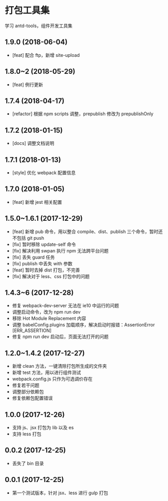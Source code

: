 # 打包工具集

学习 antd-tools，组件开发工具集

## 1.9.0 (2018-06-04)

+ [feat] 配合 ftp，新增 site-upload

## 1.8.0~2 (2018-05-29)

+ [feat] 例行更新

## 1.7.4 (2018-04-17)

+ [refactor] 根据 npm scripts 调整，prepublish 修改为 prepublishOnly

## 1.7.2 (2018-01-15)

+ [docs] 调整文档说明

## 1.7.1 (2018-01-13)

+ [style] 优化 webpack 配置信息

## 1.7.0 (2018-01-05)

+ [feat] 新增 jest 相关配置

## 1.5.0~1.6.1 (2017-12-29)

+ [feat] 新增 pub 命令，用以整合 compile、dist、publish 三个命令，暂时还不包括 git push
+ [fix] 暂时移除 update-self 命令
+ [fix] 解决利用 swpan 执行 npm 无法跨平台问题
+ [fix] 丢失 guard 任务
+ [fix] publish 中丢失 with 参数
+ [feat] 暂时去掉 dist 打包，不完善
+ [fix] 解决对于 less、css 打包中的问题

## 1.4.3~6 (2017-12-28)

+ 修复 webpack-dev-server 无法在 ie10 中运行的问题
+ 调整启动命令，改为 npm run dev
+ 移除 Hot Module Replacement 内容
+ 调整 babelConfig.plugins 加载顺序，解决启动时报错：AssertionError [ERR_ASSERTION]
+ 修复 npm run dev 启动后，页面无法打开的问题

## 1.2.0~1.4.2 (2017-12-27)

+ 新增 clean 方法，一键清除打包所生成的文件夹
+ 新增 test 方法，用以进行组件测试
+ webpack.config.js 只作为可选调价存在
+ 修复若干问题
+ 调整部分依赖包
+ 修复依赖包配置错误

## 1.0.0 (2017-12-26)

+ 支持 js、jsx 打包为 lib 以及 es
+ 支持 less 打包

## 0.0.2 (2017-12-25)

+ 丢失了 bin 目录

## 0.0.1 (2017-12-25)

+ 第一个测试版本，针对 jsx、less 进行 gulp 打包
